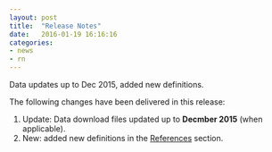 ```yaml
---
layout: post
title:  "Release Notes"
date:   2016-01-19 16:16:16
categories:
- news
- rn
---
```


Data updates up to Dec 2015, added new definitions.

The following changes have been delivered in this release:

1. Update: Data download files updated up to **Decmber 2015** (when applicable).
1. New: added new definitions in the [References](/references/) section.
